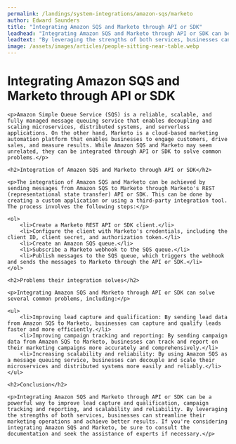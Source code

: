 ```yaml
---
permalink: /landings/system-integrations/amazon-sqs/marketo
author: Edward Saunders
title: "Integrating Amazon SQS and Marketo through API or SDK"
leadhead: "Integrating Amazon SQS and Marketo through API or SDK can be a powerful way to improve lead capture and qualification, campaign tracking and reporting, and scalability and reliability"
leadtext: "By leveraging the strengths of both services, businesses can streamline their marketing operations and achieve better results. If you're considering integrating Amazon SQS and Marketo, be sure to consult the documentation and seek the assistance of experts if necessary."
image: /assets/images/articles/people-sitting-near-table.webp
---
```

<div class="arttext">	<h1>Integrating Amazon SQS and Marketo through API or SDK</h1>

	<p>Amazon Simple Queue Service (SQS) is a reliable, scalable, and fully managed message queuing service that enables decoupling and scaling microservices, distributed systems, and serverless applications. On the other hand, Marketo is a cloud-based marketing automation platform that enables businesses to engage customers, drive sales, and measure results. While Amazon SQS and Marketo may seem unrelated, they can be integrated through API or SDK to solve common problems.</p>

	<h2>Integration of Amazon SQS and Marketo through API or SDK</h2>

	<p>The integration of Amazon SQS and Marketo can be achieved by sending messages from Amazon SQS to Marketo through Marketo's REST (representational state transfer) API or SDK. This can be done by creating a custom application or using a third-party integration tool. The process involves the following steps:</p>

	<ol>
		<li>Create a Marketo REST API or SDK client.</li>
		<li>Configure the client with Marketo's credentials, including the client ID, client secret, and authorization token.</li>
		<li>Create an Amazon SQS queue.</li>
		<li>Subscribe a Marketo webhook to the SQS queue.</li>
		<li>Publish messages to the SQS queue, which triggers the webhook and sends the messages to Marketo through the API or SDK.</li>
	</ol>

	<h2>Problems their integration solves</h2>

	<p>Integrating Amazon SQS and Marketo through API or SDK can solve several common problems, including:</p>

	<ul>
		<li>Improving lead capture and qualification: By sending lead data from Amazon SQS to Marketo, businesses can capture and qualify leads faster and more efficiently.</li>
		<li>Improving campaign tracking and reporting: By sending campaign data from Amazon SQS to Marketo, businesses can track and report on their marketing campaigns more accurately and comprehensively.</li>
		<li>Increasing scalability and reliability: By using Amazon SQS as a message queuing service, businesses can decouple and scale their microservices and distributed systems more easily and reliably.</li>
	</ul>

	<h2>Conclusion</h2>

	<p>Integrating Amazon SQS and Marketo through API or SDK can be a powerful way to improve lead capture and qualification, campaign tracking and reporting, and scalability and reliability. By leveraging the strengths of both services, businesses can streamline their marketing operations and achieve better results. If you're considering integrating Amazon SQS and Marketo, be sure to consult the documentation and seek the assistance of experts if necessary.</p>

</div>